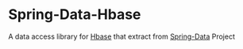 Spring-Data-Hbase
==========

A data access library for [Hbase] that extract from [Spring-Data] Project

[Hbase]:http://hbase.apache.org/
[Spring-Data]:http://projects.spring.io/spring-data/